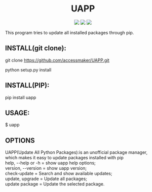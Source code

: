 <h1 align="center">UAPP</h1>

<p align="center">
<img src="http://img.shields.io/static/v1?label=STATUS&message=EM%20DESENVOLVIMENTO&color=GREEN&style=for-the-badge"/>
<img src="http://img.shields.io/static/v1?label=VERSION&message=1.2&color=blue&style=for-the-badge"/>
<img src="https://img.shields.io/github/license/accessmaker/UAPP?style=for-the-badge"/>
</p>


This program tries to update all installed packages through pip.

<h2>INSTALL(git clone):</h2>

git clone https://github.com/accessmaker/UAPP.git

python setup.py install


<h2>INSTALL(PIP):</h2>


pip install uapp


<h2>USAGE:</h2>

$ uapp


<h2>OPTIONS</h2>

UAPP(Update All Python Packages):is an unofficial package manager, which makes it easy to update packages installed with pip<br>
        help, --help or -h = show uapp help options;<br>
        version, --version = show uapp version;<br>
        check-update = Search and show available updates;<br>
        update, upgrade = Update all packages;<br>
        update package = Update the selected package.